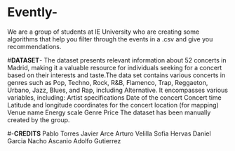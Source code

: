 # Evently-
We are a group of students at IE University who are creating some algorithms that help you filter through the events in a .csv and give you recommendations.

#**DATASET**-
The dataset presents relevant information about 52 concerts in Madrid, making it a valuable resource for individuals seeking for a concert based on their interests and taste.The data set contains various concerts in genres such as Pop, Techno, Rock, R&B, Flamenco, Trap, Reggaeton, Urbano, Jazz, Blues, and Rap, including Alternative. It encompasses various variables, including:
Artist specifications
Date of the concert
Concert time
Latitude and longitude coordinates for the concert location (for mapping)
Venue name
Energy scale
Genre
Price
The dataset has been manually created by the group.


#-**CREDITS**
Pablo Torres
Javier Arce
Arturo Velilla
Sofia Hervas
Daniel Garcia
Nacho Ascanio
Adolfo Gutierrez

